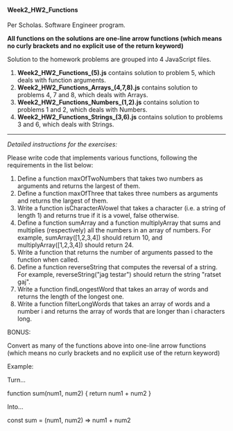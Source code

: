 #### Week2_HW2_Functions ####
Per Scholas. Software Engineer program.&nbsp;&nbsp;

**All functions on the solutions are one-line arrow functions (which means no curly brackets and** 
**no explicit use of the return keyword)**

Solution to the homework problems are grouped into 4 JavaScript files.
1. **Week2_HW2_Functions_(5).js** contains solution to problem 5, which deals with function arguments.
2. **Week2_HW2_Functions_Arrays_(4,7,8).js** contains solution to problems 4, 7 and 8, which deals 
with Arrays.
3. **Week2_HW2_Functions_Numbers_(1,2).js** contains solution to problems 1 and 2, which deals 
with Numbers.
4. **Week2_HW2_Functions_Strings_(3,6).js** contains solution to problems 3 and 6, which deals 
with Strings.

- - - -

*Detailed instructions for the exercises:*

Please write code that implements various functions, following the requirements in the list below:

1. Define a function maxOfTwoNumbers that takes two numbers as arguments and returns the largest of them. 
2. Define a function maxOfThree that takes three numbers as arguments and returns the largest of them.
3. Write a function isCharacterAVowel that takes a character (i.e. a string of length 1) and returns 
true if it is a vowel, false otherwise.
4. Define a function sumArray and a function multiplyArray that sums and multiplies (respectively) 
all the numbers in an array of numbers. For example, sumArray([1,2,3,4]) should return 10, and 
multiplyArray([1,2,3,4]) should return 24.
5. Write a function that returns the number of arguments passed to the function when called.
6. Define a function reverseString that computes the reversal of a string. For example, 
reverseString("jag testar") should return the string "ratset gaj".
7. Write a function findLongestWord that takes an array of words and returns the length of the longest 
one.
8. Write a function filterLongWords that takes an array of words and a number i and returns the 
array of words that are longer than i characters long.
 

BONUS: 

Convert as many of the functions above into one-line arrow functions (which means no curly brackets 
and no explicit use of the return keyword)

Example:

Turn...

function sum(num1, num2) {
    return num1 + num2
}

Into...

const sum = (num1, num2) => num1 + num2
